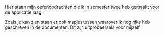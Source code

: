 Hier staan mijn oefenopdrachten die ik in semester twee heb gemaakt voor de applicatie laag

Zoals je kan zien staan er ook mapjes tussen waarover ik nog niks heb geschreven in de documenten. Dit zijn uitprobeersels voor mijzelf
